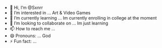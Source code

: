 - 👋 Hi, I’m @Sxnrr
- 👀 I’m interested in ... Art & Video Games
- 🌱 I’m currently learning ... Im currently enrolling in college at the moment 
- 💞️ I’m looking to collaborate on ... Im just learning
- 📫 How to reach me ...
- 😄 Pronouns: ... God
- ⚡ Fun fact: ...

<!---
Sxnrr/Sxnrr is a ✨ special ✨ repository because its `README.md` (this file) appears on your GitHub profile.
You can click the Preview link to take a look at your changes.
--->
